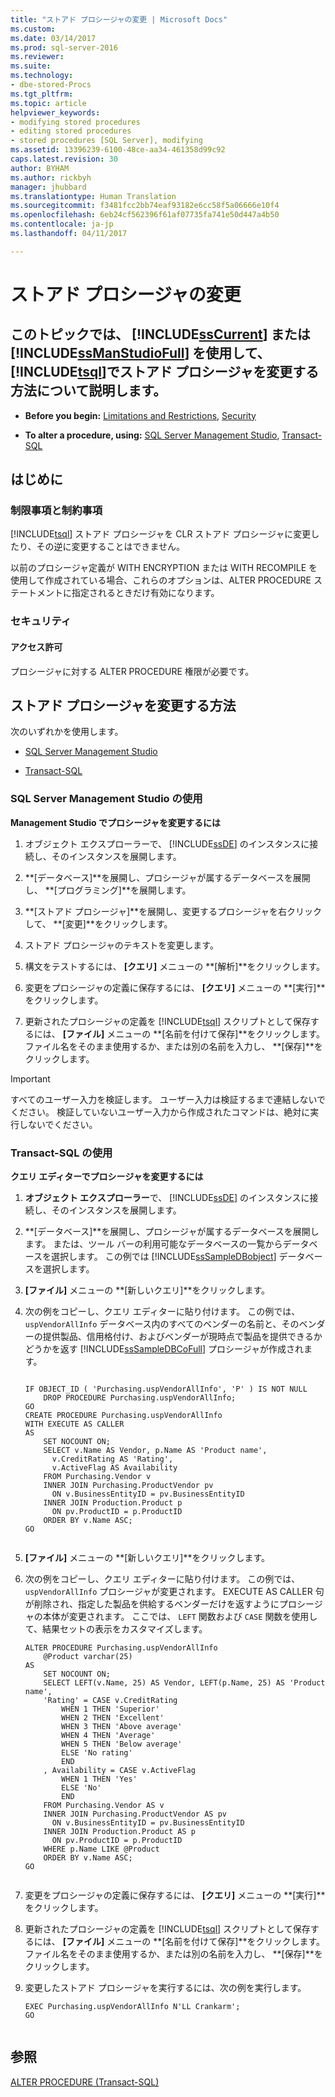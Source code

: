```yaml
---
title: "ストアド プロシージャの変更 | Microsoft Docs"
ms.custom: 
ms.date: 03/14/2017
ms.prod: sql-server-2016
ms.reviewer: 
ms.suite: 
ms.technology:
- dbe-stored-Procs
ms.tgt_pltfrm: 
ms.topic: article
helpviewer_keywords:
- modifying stored procedures
- editing stored procedures
- stored procedures [SQL Server], modifying
ms.assetid: 13396239-6100-48ce-aa34-461358d99c92
caps.latest.revision: 30
author: BYHAM
ms.author: rickbyh
manager: jhubbard
ms.translationtype: Human Translation
ms.sourcegitcommit: f3481fcc2bb74eaf93182e6cc58f5a06666e10f4
ms.openlocfilehash: 6eb24cf562396f61af07735fa741e50d447a4b50
ms.contentlocale: ja-jp
ms.lasthandoff: 04/11/2017

---
```

# <a name="modify-a-stored-procedure"></a>ストアド プロシージャの変更
    
##  <a name="Top"></a> このトピックでは、 [!INCLUDE[ssCurrent](../../includes/sscurrent-md.md)] または [!INCLUDE[ssManStudioFull](../../includes/ssmanstudiofull-md.md)] を使用して、 [!INCLUDE[tsql](../../includes/tsql-md.md)]でストアド プロシージャを変更する方法について説明します。  
  
-   **Before you begin:**  [Limitations and Restrictions](#Restrictions), [Security](#Security)  
  
-   **To alter a procedure, using:**  [SQL Server Management Studio](#SSMSProcedure), [Transact-SQL](#TsqlProcedure)  
  
##  <a name="BeforeYouBegin"></a> はじめに  
  
###  <a name="Restrictions"></a> 制限事項と制約事項  
 [!INCLUDE[tsql](../../includes/tsql-md.md)] ストアド プロシージャを CLR ストアド プロシージャに変更したり、その逆に変更することはできません。  
  
 以前のプロシージャ定義が WITH ENCRYPTION または WITH RECOMPILE を使用して作成されている場合、これらのオプションは、ALTER PROCEDURE ステートメントに指定されるときだけ有効になります。  
  
###  <a name="Security"></a> セキュリティ  
  
####  <a name="Permissions"></a> アクセス許可  
 プロシージャに対する ALTER PROCEDURE 権限が必要です。  
  
##  <a name="Procedures"></a> ストアド プロシージャを変更する方法  
 次のいずれかを使用します。  
  
-   [SQL Server Management Studio](#SSMSProcedure)  
  
-   [Transact-SQL](#TsqlProcedure)  
  
###  <a name="SSMSProcedure"></a> SQL Server Management Studio の使用  
 **Management Studio でプロシージャを変更するには**  
  
1.  オブジェクト エクスプローラーで、 [!INCLUDE[ssDE](../../includes/ssde-md.md)] のインスタンスに接続し、そのインスタンスを展開します。  
  
2.  **[データベース]**を展開し、プロシージャが属するデータベースを展開し、 **[プログラミング]**を展開します。  
  
3.  **[ストアド プロシージャ]**を展開し、変更するプロシージャを右クリックして、 **[変更]**をクリックします。  
  
4.  ストアド プロシージャのテキストを変更します。  
  
5.  構文をテストするには、 **[クエリ]** メニューの **[解析]**をクリックします。  
  
6.  変更をプロシージャの定義に保存するには、 **[クエリ]** メニューの **[実行]**をクリックします。  
  
7.  更新されたプロシージャの定義を [!INCLUDE[tsql](../../includes/tsql-md.md)] スクリプトとして保存するには、 **[ファイル]** メニューの **[名前を付けて保存]**をクリックします。 ファイル名をそのまま使用するか、または別の名前を入力し、 **[保存]**をクリックします。  
  
> [!IMPORTANT]  
>  すべてのユーザー入力を検証します。 ユーザー入力は検証するまで連結しないでください。 検証していないユーザー入力から作成されたコマンドは、絶対に実行しないでください。  
  
###  <a name="TsqlProcedure"></a> Transact-SQL の使用  
 **クエリ エディターでプロシージャを変更するには**  
  
1.  **オブジェクト エクスプローラー**で、 [!INCLUDE[ssDE](../../includes/ssde-md.md)] のインスタンスに接続し、そのインスタンスを展開します。  
  
2.  **[データベース]**を展開し、プロシージャが属するデータベースを展開します。 または、ツール バーの利用可能なデータベースの一覧からデータベースを選択します。 この例では [!INCLUDE[ssSampleDBobject](../../includes/sssampledbobject-md.md)] データベースを選択します。  
  
3.  **[ファイル]** メニューの **[新しいクエリ]**をクリックします。  
  
4.  次の例をコピーし、クエリ エディターに貼り付けます。 この例では、 `uspVendorAllInfo` データベース内のすべてのベンダーの名前と、そのベンダーの提供製品、信用格付け、およびベンダーが現時点で製品を提供できるかどうかを返す [!INCLUDE[ssSampleDBCoFull](../../includes/sssampledbcofull-md.md)] プロシージャが作成されます。  
  
    ```  
  
    IF OBJECT_ID ( 'Purchasing.uspVendorAllInfo', 'P' ) IS NOT NULL   
        DROP PROCEDURE Purchasing.uspVendorAllInfo;  
    GO  
    CREATE PROCEDURE Purchasing.uspVendorAllInfo  
    WITH EXECUTE AS CALLER  
    AS  
        SET NOCOUNT ON;  
        SELECT v.Name AS Vendor, p.Name AS 'Product name',   
          v.CreditRating AS 'Rating',   
          v.ActiveFlag AS Availability  
        FROM Purchasing.Vendor v   
        INNER JOIN Purchasing.ProductVendor pv  
          ON v.BusinessEntityID = pv.BusinessEntityID   
        INNER JOIN Production.Product p  
          ON pv.ProductID = p.ProductID   
        ORDER BY v.Name ASC;  
    GO  
  
    ```  
  
5.  **[ファイル]** メニューの **[新しいクエリ]**をクリックします。  
  
6.  次の例をコピーし、クエリ エディターに貼り付けます。 この例では、 `uspVendorAllInfo` プロシージャが変更されます。 EXECUTE AS CALLER 句が削除され、指定した製品を供給するベンダーだけを返すようにプロシージャの本体が変更されます。 ここでは、 `LEFT` 関数および `CASE` 関数を使用して、結果セットの表示をカスタマイズします。  
  
    ```  
    ALTER PROCEDURE Purchasing.uspVendorAllInfo  
        @Product varchar(25)   
    AS  
        SET NOCOUNT ON;  
        SELECT LEFT(v.Name, 25) AS Vendor, LEFT(p.Name, 25) AS 'Product name',   
        'Rating' = CASE v.CreditRating   
            WHEN 1 THEN 'Superior'  
            WHEN 2 THEN 'Excellent'  
            WHEN 3 THEN 'Above average'  
            WHEN 4 THEN 'Average'  
            WHEN 5 THEN 'Below average'  
            ELSE 'No rating'  
            END  
        , Availability = CASE v.ActiveFlag  
            WHEN 1 THEN 'Yes'  
            ELSE 'No'  
            END  
        FROM Purchasing.Vendor AS v   
        INNER JOIN Purchasing.ProductVendor AS pv  
          ON v.BusinessEntityID = pv.BusinessEntityID   
        INNER JOIN Production.Product AS p   
          ON pv.ProductID = p.ProductID   
        WHERE p.Name LIKE @Product  
        ORDER BY v.Name ASC;  
    GO  
  
    ```  
  
7.  変更をプロシージャの定義に保存するには、 **[クエリ]** メニューの **[実行]**をクリックします。  
  
8.  更新されたプロシージャの定義を [!INCLUDE[tsql](../../includes/tsql-md.md)] スクリプトとして保存するには、 **[ファイル]** メニューの **[名前を付けて保存]**をクリックします。 ファイル名をそのまま使用するか、または別の名前を入力し、 **[保存]**をクリックします。  
  
9. 変更したストアド プロシージャを実行するには、次の例を実行します。  
  
    ```  
    EXEC Purchasing.uspVendorAllInfo N'LL Crankarm';  
    GO  
  
    ```  
  
## <a name="see-also"></a>参照  
 [ALTER PROCEDURE &#40;Transact-SQL&#41;](../../t-sql/statements/alter-procedure-transact-sql.md)  
  
  

